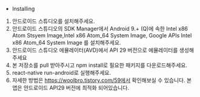 * Installing
1. 안드로이드 스튜디오를 설치해주세요.
2. 안드로이드 스튜디오의 SDK Manager에서 Android 9.+ (Q)에 속한 Intel x86 Atom Stsyem Image,Intel x86 Atom_64 System Image, Google APIs Intel x86 Atom_64 System Image 를 설치해주세요.
3. 안드로이드 스튜디오 에뮬레이터(AVD)에서 API 29 버전으로 에뮬레이터를 생성해주세요
4. 본 저장소를 pull 받아주시고 npm install로 필요한 패키지를 다운로드해주세요.
5. react-native run-android로 실행해주세요.
6. 자세한 방법은 https://woolbro.tistory.com/59에서 확인해보실 수 있습니다. 본 앱은 안드로이드 API29 버전에 최적화 되어있습니다.

